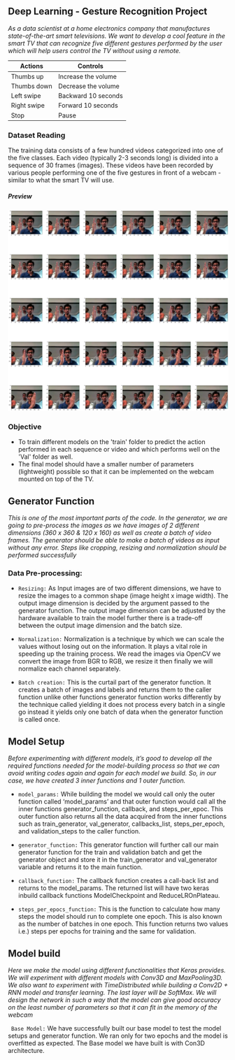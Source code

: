 
## Deep Learning - Gesture Recognition Project

*As a data scientist at a home electronics company that manufactures state-of-the-art smart televisions. We want to develop a cool feature in the smart TV that can recognize five different gestures performed by the user which will help users control the TV without using a remote.*

| **Actions** |	**Controls**        |       
|-------------|---------------------|
| Thumbs up   |	Increase the volume |
| Thumbs down |	Decrease the volume |
| Left swipe  |	Backward 10 seconds |
| Right swipe |	Forward 10 seconds  |
| Stop        | Pause               |  



### Dataset Reading
The training data consists of a few hundred videos categorized into one of the five classes. Each video (typically 2-3 seconds long) is divided into a sequence of 30 frames (images). These videos have been recorded by various people performing one of the five gestures in front of a webcam - similar to what the smart TV will use.

##### Preview
![](/images/preview.png)

### Objective
- To train different models on the 'train' folder to predict the action performed in each sequence or video and which performs well on the 'Val' folder as well.
- The final model should have a smaller number of parameters (lightweight) possible so that it can be implemented on the webcam mounted on top of the TV.

## Generator Function
*This is one of the most important parts of the code. In the generator, we are going to pre-process the images as we have images of 2 different dimensions (360 x 360 & 120 x 160) as well as create a batch of video frames. The generator should be able to make a batch of videos as input without any error. Steps like cropping, resizing and normalization should be performed successfully*

### Data Pre-processing:
- `Resizing:` As Input images are of two different dimensions, we have to resize the images to a common shape (image height x image width). The output image dimension is decided by the argument passed to the generator function. The output image dimension can be adjusted by the hardware available to train the model further there is a trade-off between the output image dimension and the batch size.
 
- `Normalization:` Normalization is a technique by which we can scale the values without losing out on the information. It plays a vital role in speeding up the training process. We read the images via OpenCV we convert the image from BGR to RGB, we resize it then finally we will normalize each channel separately.

- `Batch creation:` This is the curtail part of the generator function. It creates a batch of images and labels and returns them to the caller function unlike other functions generator function works differently by the technique called yielding it does not process every batch in a single go instead it yields only one batch of data when the generator function is called once. 

## Model Setup
*Before experimenting with different models, it’s good to develop all the required functions needed for the model-building process so that we can avoid writing codes again and again for each model we build. So, in our case, we have created 3 inner functions and 1 outer function.*
- `model_params:` While building the model we would call only the outer function called ‘model_params’ and that outer function would call all the inner functions generator_function, callback, and steps_per_epoc. This outer function also returns all the data acquired from the inner functions such as train_generator, val_generator, callbacks_list, steps_per_epoch, and validation_steps to the caller function.

- `generator_function:` This generator function will further call our main generator function for the train and validation batch and get the generator object and store it in the train_generator and val_generator variable and returns it to the main function.

- `callback_function:` The callback function creates a call-back list and returns to the model_params. The returned list will have two keras inbuild callback functions ModelCheckpoint and ReduceLROnPlateau. 

- `steps_per_epocs_function:` This is the function to calculate how many steps the model should run to complete one epoch. This is also known as the number of batches in one epoch. This function returns two values i.e.) steps per epochs for training and the same for validation.


## Model build
*Here we make the model using different functionalities that Keras provides. We will experiment with different models with Conv3D and MaxPooling3D. We also want to experiment with TimeDistributed while building a Conv2D + RNN model and transfer learning. The last layer will be SoftMax. We will design the network in such a way that the model can give good accuracy on the least number of parameters so that it can fit in the memory of the webcam*

` Base Model:` 
We have successfully built our base model to test the model setups and generator function. We ran only for two epochs and the model is overfitted as expected. The Base model we have built is with Con3D architecture.























